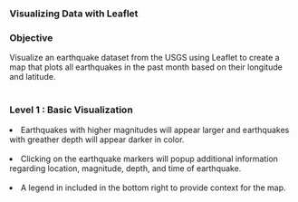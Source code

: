 ### Visualizing Data with Leaflet

### Objective
Visualize an earthquake dataset from the USGS using Leaflet to create a map that plots all earthquakes in the past month based on their longitude and latitude.
<br><br>

### Level 1 : Basic Visualization
<li>Earthquakes with higher magnitudes will appear larger and earthquakes with greather depth will appear darker in color.</li>
<br>
<li>Clicking on the earthquake markers will popup additional information regarding location, magnitude, depth, and time of earthquake.</li>
<br>
<li>A legend in included in the bottom right to provide context for the map.</li>